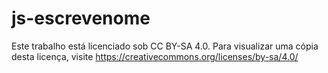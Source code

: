 # js-escrevenome

Este trabalho está licenciado sob CC BY-SA 4.0. Para visualizar uma cópia desta licença, visite https://creativecommons.org/licenses/by-sa/4.0/
